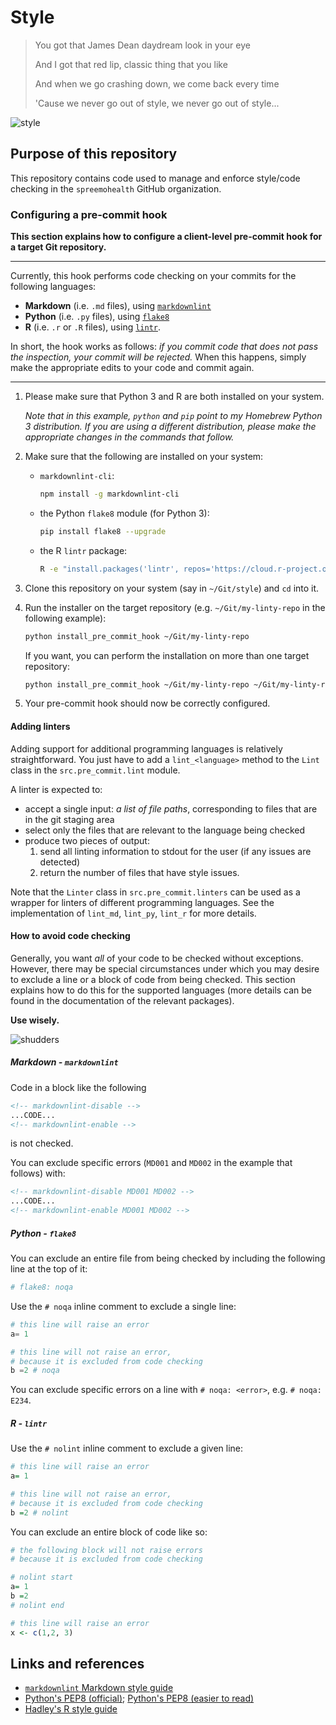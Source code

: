 # Style

> You got that James Dean daydream look in your eye
>
> And I got that red lip, classic thing that you like
>
> And when we go crashing down, we come back every time
>
> 'Cause we never go out of style, we never go out of style...

![style](http://teenageoracle.weebly.com/uploads/5/0/3/4/50348443/ezgif-2-9e4c6f0617_orig.gif)

## Purpose of this repository

This repository contains code used to manage and enforce style/code checking
in the `spreemohealth` GitHub organization.

### Configuring a pre-commit hook

**This section explains how to configure a client-level pre-commit hook for**
**a target Git repository.**

---

Currently, this hook performs code checking on your commits for the following
languages:

- **Markdown** (i.e. `.md` files), using
  [`markdownlint`](https://github.com/igorshubovych/markdownlint-cli)
- **Python** (i.e. `.py` files), using
  [`flake8`](https://github.com/PyCQA/flake8)
- **R** (i.e. `.r` or `.R` files), using
  [`lintr`](https://github.com/jimhester/lintr).

In short, the hook works as follows: *if you commit code that does not pass*
*the inspection, your commit will be rejected.*
When this happens, simply make the appropriate edits to your code and commit
again.

---

1. Please make sure that Python 3 and R are both installed on your system.

   *Note that in this example, `python` and `pip` point to my Homebrew*
   *Python 3 distribution.*
   *If you are using a different distribution, please make the appropriate*
   *changes in the commands that follow.*

2. Make sure that the following are installed on your system:

   - `markdownlint-cli`:
      ```bash
      npm install -g markdownlint-cli
      ```

   - the Python `flake8` module (for Python 3):
      ```bash
      pip install flake8 --upgrade
      ```

   - the R `lintr` package:
      ```bash
      R -e "install.packages('lintr', repos='https://cloud.r-project.org')"
      ```

3. Clone this repository on your system (say in `~/Git/style`) and `cd`
   into it.

4. Run the installer on the target repository (e.g. `~/Git/my-linty-repo` in
   the following example):
   ```bash
   python install_pre_commit_hook ~/Git/my-linty-repo
   ```

   If you want, you can perform the installation on more than one target
   repository:
   ```bash
   python install_pre_commit_hook ~/Git/my-linty-repo ~/Git/my-linty-repo2 ...
   ```

5. Your pre-commit hook should now be correctly configured.

#### Adding linters

Adding support for additional programming languages is relatively
straightforward.
You just have to add a `lint_<language>` method to the `Lint` class in the
`src.pre_commit.lint` module.

A linter is expected to:

- accept a single input: *a list of file paths*, corresponding to files that
  are in the git staging area
- select only the files that are relevant to the language being checked
- produce two pieces of output:
   1. send all linting information to stdout for the user (if any issues are
      detected)
   2. return the number of files that have style issues.

Note that the `Linter` class in `src.pre_commit.linters` can be used as a
wrapper for linters of different programming languages.
See the implementation of `lint_md`, `lint_py`, `lint_r` for more details.

#### How to avoid code checking

Generally, you want *all* of your code to be checked without exceptions.
However, there may be special circumstances under which you may desire to
exclude a line or a block of code from being checked.
This section explains how to do this for the supported languages (more details
can be found in the documentation of the relevant packages).

**Use wisely.**

![shudders](https://media.giphy.com/media/3orieQK00Z7KbsPvnG/giphy.gif)

##### Markdown - `markdownlint`

Code in a block like the following

```markdown
<!-- markdownlint-disable -->
...CODE...
<!-- markdownlint-enable -->
```

is not checked.

You can exclude specific errors (`MD001` and `MD002` in the example that
follows) with:

```markdown
<!-- markdownlint-disable MD001 MD002 -->
...CODE...
<!-- markdownlint-enable MD001 MD002 -->
```

##### Python - `flake8`

You can exclude an entire file from being checked by including the following
line at the top of it:

```python
# flake8: noqa
```

Use the `# noqa` inline comment to exclude a single line:

```python
# this line will raise an error
a= 1

# this line will not raise an error,
# because it is excluded from code checking
b =2 # noqa
```

You can exclude specific errors on a line with `# noqa: <error>`,
   e.g. `# noqa: E234`.

##### R - `lintr`

Use the `# nolint` inline comment to exclude a given line:

```R
# this line will raise an error
a= 1

# this line will not raise an error,
# because it is excluded from code checking
b =2 # nolint
```

You can exclude an entire block of code like so:

```R
# the following block will not raise errors
# because it is excluded from code checking

# nolint start
a= 1
b =2
# nolint end

# this line will raise an error
x <- c(1,2, 3)
```

## Links and references

- [`markdownlint` Markdown style guide](https://github.com/DavidAnson/markdownlint/blob/master/doc/Rules.md)
- [Python's PEP8 (official)](http://pep8.org);
  [Python's PEP8 (easier to read)](https://www.python.org/dev/peps/pep-0008/)
- [Hadley's R style guide](http://r-pkgs.had.co.nz/style.html)
